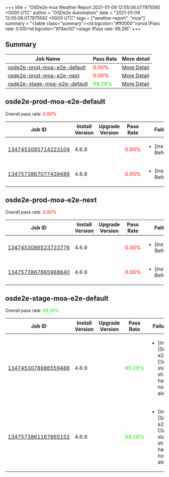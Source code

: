 +++
title = "OSDe2e moa Weather Report 2021-01-09 12:05:06.077975592 +0000 UTC"
author = "OSDe2e Automation"
date = "2021-01-09 12:05:06.077975592 +0000 UTC"
tags = ["weather-report", "moa"]
summary = "<table class=\"summary\"><tr><td bgcolor=\"#ff0000\"></td><td>prod (Pass rate: 0.00)</td></tr><tr><td bgcolor=\"#13ec00\"></td><td>stage (Pass rate: 99.28)</td></tr></table>"
+++
## Summary

| Job Name | Pass Rate | More detail |
|----------|-----------|-------------|
|[osde2e-prod-moa-e2e-default](https://prow.svc.ci.openshift.org/?job=osde2e-prod-moa-e2e-default)| <span style="color:#ff0000;">0.00%</span>|[More Detail](#osde2e-prod-moa-e2e-default)|
|[osde2e-prod-moa-e2e-next](https://prow.svc.ci.openshift.org/?job=osde2e-prod-moa-e2e-next)| <span style="color:#ff0000;">0.00%</span>|[More Detail](#osde2e-prod-moa-e2e-next)|
|[osde2e-stage-moa-e2e-default](https://prow.svc.ci.openshift.org/?job=osde2e-stage-moa-e2e-default)| <span style="color:#13ec00;">99.28%</span>|[More Detail](#osde2e-stage-moa-e2e-default)|



## osde2e-prod-moa-e2e-default

Overall pass rate: <span style="color:#ff0000;">0.00%</span>

| Job ID | Install Version | Upgrade Version | Pass Rate | Failures |
|--------|-----------------|-----------------|-----------|----------|
[1347453085714223104](https://prow.ci.openshift.org/view/gs/origin-ci-test/logs/osde2e-prod-moa-e2e-default/1347453085714223104) | 4.6.8 |  | <span style="color:#ff0000;">0.00%</span>|<ul><li>[install] BeforeSuite</li></ul>
[1347573867077439488](https://prow.ci.openshift.org/view/gs/origin-ci-test/logs/osde2e-prod-moa-e2e-default/1347573867077439488) | 4.6.8 |  | <span style="color:#ff0000;">0.00%</span>|<ul><li>[install] BeforeSuite</li></ul>



## osde2e-prod-moa-e2e-next

Overall pass rate: <span style="color:#ff0000;">0.00%</span>

| Job ID | Install Version | Upgrade Version | Pass Rate | Failures |
|--------|-----------------|-----------------|-----------|----------|
[1347453086523723776](https://prow.ci.openshift.org/view/gs/origin-ci-test/logs/osde2e-prod-moa-e2e-next/1347453086523723776) | 4.6.9 |  | <span style="color:#ff0000;">0.00%</span>|<ul><li>[install] BeforeSuite</li></ul>
[1347573867865968640](https://prow.ci.openshift.org/view/gs/origin-ci-test/logs/osde2e-prod-moa-e2e-next/1347573867865968640) | 4.6.9 |  | <span style="color:#ff0000;">0.00%</span>|<ul><li>[install] BeforeSuite</li></ul>



## osde2e-stage-moa-e2e-default

Overall pass rate: <span style="color:#13ec00;">99.28%</span>

| Job ID | Install Version | Upgrade Version | Pass Rate | Failures |
|--------|-----------------|-----------------|-----------|----------|
[1347453078986559488](https://prow.ci.openshift.org/view/gs/origin-ci-test/logs/osde2e-stage-moa-e2e-default/1347453078986559488) | 4.6.9 |  | <span style="color:#13ec00;">99.28%</span>|<ul><li>[install] [Suite: e2e] Cluster state should have no alerts</li></ul>
[1347573861167665152](https://prow.ci.openshift.org/view/gs/origin-ci-test/logs/osde2e-stage-moa-e2e-default/1347573861167665152) | 4.6.9 |  | <span style="color:#13ec00;">99.28%</span>|<ul><li>[install] [Suite: e2e] Cluster state should have no alerts</li></ul>



